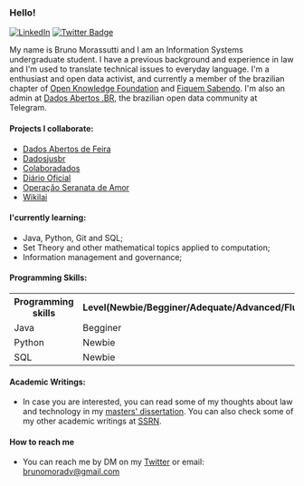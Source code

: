 ### Hello!

<a href="https://www.linkedin.com/in/bruno-schimitt-morassutti-7a0b5b180/" target="_blank"><img src="https://img.shields.io/badge/LinkedIn-%230077B5.svg?&style=flat-square&logo=linkedin&logoColor=white" alt="LinkedIn"></a> [![Twitter Badge](https://img.shields.io/badge/-Bruno-1ca0f1?style=flat-square&labelColor=1ca0f1&logo=twitter&logoColor=white)](https://twitter.com/555112299jedi)


My name is Bruno Morassutti and I am an Information Systems undergraduate student. I have a previous background and experience in law and I'm used to translate technical issues to everyday language. I'm a enthusiast and open data activist, and currently a member of the brazilian chapter of [Open Knowledge Foundation](https://www.ok.org.br/) and [Fiquem Sabendo](https://fiquemsabendo.com.br/). I'm also an admin at [Dados Abertos .BR](https://t.me/dadosabertos), the brazilian open data community at Telegram.


#### Projects I collaborate:
- [Dados Abertos de Feira](https://github.com/DadosAbertosDeFeira)
- [Dadosjusbr](https://github.com/dadosjusbr)
- [Colaboradados](https://github.com/colaboradados)
- [Diário Oficial](https://github.com/okfn-brasil/diario-oficial)
- [Operação Seranata de Amor](https://github.com/okfn-brasil/serenata-de-amor)
- [Wikilai](https://wikilai.fiquemsabendo.com.br/wiki/P%C3%A1gina_principal)


#### I'currently learning:
- Java, Python, Git and SQL;
- Set Theory and other mathematical topics applied to computation;
- Information management and governance;


#### Programming Skills:
 <table style="width:100%">
  <tr>
    <th>Programming skills</th>
    <th>Level(Newbie/Begginer/Adequate/Advanced/Fluent) </th>
  </tr>
  <tr>
    <td>Java </td>
    <td>Begginer </td>
  </tr>
  <tr>
    <td>Python </td>
    <td>Newbie </td>
  </tr>
  <tr>
    <td>SQL </td>
    <td>Newbie </td>
  </tr>
</table> 

#### Academic Writings:

- In case you are interested, you can read some of my thoughts about law and technology in my [masters' dissertation](http://tede2.pucrs.br/tede2/handle/tede/8794?mode=full). You can also check some of my other academic writings at [SSRN](https://papers.ssrn.com/sol3/cf_dev/AbsByAuth.cfm?per_id=1525958). 

#### How to reach me

- You can reach me by DM on my [Twitter](https://twitter.com/555112299jedi) or email: brunomoradv@gmail.com

<!--
**jedibruno/jedibruno** is a ✨ _special_ ✨ repository because its `README.md` (this file) appears on your GitHub profile.

Here are some ideas to get you started:

- 🔭 I’m currently working on ...
- 🌱 I’m currently learning ...
- 👯 I’m looking to collaborate on ...
- 🤔 I’m looking for help with ...
- 💬 Ask me about ...
- 📫 How to reach me: ...
- 😄 Pronouns: ...
- ⚡ Fun fact: ...
-->
